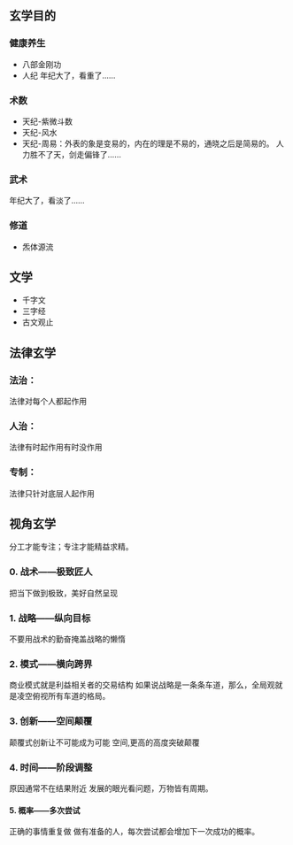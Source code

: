 ## 玄学目的
### 健康养生
- 八部金刚功
- 人纪
年纪大了，看重了……

### 术数
- 天纪-紫微斗数
- 天纪-风水
- 天纪-周易：外表的象是变易的，内在的理是不易的，通晓之后是简易的。
人力胜不了天，剑走偏锋了……
### 武术
年纪大了，看淡了……
### 修道
- 炁体源流
## 文学
- 千字文
- 三字经
- 古文观止


## 法律玄学
### 法治：
法律对每个人都起作用
### 人治：
法律有时起作用有时没作用
### 专制：
法律只针对底层人起作用

## 视角玄学
分工才能专注；专注才能精益求精。
### 0. 战术——极致匠人
把当下做到极致，美好自然呈现
### 1. 战略——纵向目标
不要用战术的勤奋掩盖战略的懒惰 
### 2. 模式——横向跨界
商业模式就是利益相关者的交易结构
如果说战略是一条条车道，那么，全局观就是凌空俯视所有车道的格局。
### 3. 创新——空间颠覆
颠覆式创新让不可能成为可能
空间,更高的高度突破颠覆
### 4. 时间——阶段调整
原因通常不在结果附近
发展的眼光看问题，万物皆有周期。
#### 5. 概率——多次尝试
正确的事情重复做
做有准备的人，每次尝试都会增加下一次成功的概率。
